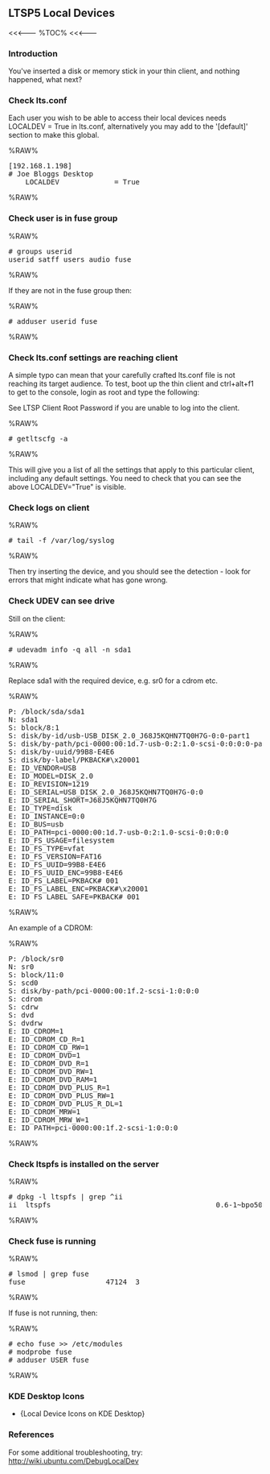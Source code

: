 ## LTSP5 Local Devices

<<<---
%TOC%
<<<---

### Introduction

You've inserted a disk or memory stick in your thin client, and nothing happened, what next?

### Check lts.conf

Each user you wish to be able to access their local devices needs LOCALDEV = True in lts.conf, alternatively you may add to the '[default]' section to make this global.

%RAW%
<pre>
[192.168.1.198]
# Joe Bloggs Desktop
    LOCALDEV             = True
</pre>
%RAW%

### Check user is in fuse group

%RAW%
<pre>
# groups userid
userid satff users audio fuse
</pre>
%RAW%

If they are not in the fuse group then:

%RAW%
<pre>
# adduser userid fuse
</pre>
%RAW%

### Check lts.conf settings are reaching client

A simple typo can mean that your carefully crafted lts.conf file is not reaching its target audience.  To test, boot up the thin client and ctrl+alt+f1 to get to the console, login as root and type the following:

See LTSP Client Root Password if you are unable to log into the client.

%RAW%
<pre>
# getltscfg -a
</pre>
%RAW%

This will give you a list of all the settings that apply to this particular client, including any default settings.  You need to check that you can see the above LOCALDEV="True" is visible.

### Check logs on client

%RAW%
<pre>
# tail -f /var/log/syslog
</pre>
%RAW%

Then try inserting the device, and you should see the detection - look for errors that might indicate what has gone wrong.

### Check UDEV can see drive

Still on the client:

%RAW%
<pre>
# udevadm info -q all -n sda1
</pre>
%RAW%

Replace sda1 with the required device, e.g. sr0 for a cdrom etc.

%RAW%
<pre>
P: /block/sda/sda1
N: sda1
S: block/8:1
S: disk/by-id/usb-USB_DISK_2.0_J68J5KQHN7TQ0H7G-0:0-part1
S: disk/by-path/pci-0000:00:1d.7-usb-0:2:1.0-scsi-0:0:0:0-part1
S: disk/by-uuid/99B8-E4E6
S: disk/by-label/PKBACK#\x20001
E: ID_VENDOR=USB
E: ID_MODEL=DISK_2.0
E: ID_REVISION=1219
E: ID_SERIAL=USB_DISK_2.0_J68J5KQHN7TQ0H7G-0:0
E: ID_SERIAL_SHORT=J68J5KQHN7TQ0H7G
E: ID_TYPE=disk
E: ID_INSTANCE=0:0
E: ID_BUS=usb
E: ID_PATH=pci-0000:00:1d.7-usb-0:2:1.0-scsi-0:0:0:0
E: ID_FS_USAGE=filesystem
E: ID_FS_TYPE=vfat
E: ID_FS_VERSION=FAT16
E: ID_FS_UUID=99B8-E4E6
E: ID_FS_UUID_ENC=99B8-E4E6
E: ID_FS_LABEL=PKBACK# 001
E: ID_FS_LABEL_ENC=PKBACK#\x20001
E: ID_FS_LABEL_SAFE=PKBACK#_001
</pre>
%RAW%

An example of a CDROM:

%RAW%
<pre>
P: /block/sr0
N: sr0
S: block/11:0
S: scd0
S: disk/by-path/pci-0000:00:1f.2-scsi-1:0:0:0
S: cdrom
S: cdrw
S: dvd
S: dvdrw
E: ID_CDROM=1
E: ID_CDROM_CD_R=1
E: ID_CDROM_CD_RW=1
E: ID_CDROM_DVD=1
E: ID_CDROM_DVD_R=1
E: ID_CDROM_DVD_RW=1
E: ID_CDROM_DVD_RAM=1
E: ID_CDROM_DVD_PLUS_R=1
E: ID_CDROM_DVD_PLUS_RW=1
E: ID_CDROM_DVD_PLUS_R_DL=1
E: ID_CDROM_MRW=1
E: ID_CDROM_MRW_W=1
E: ID_PATH=pci-0000:00:1f.2-scsi-1:0:0:0
</pre>
%RAW%

### Check ltspfs is installed on the server

%RAW%
<pre>
# dpkg -l ltspfs | grep ^ii
ii  ltspfs                                       0.6-1~bpo50+1                        Fuse based remote filesystem for LTSP thin clients
</pre>
%RAW%

### Check fuse is running

%RAW%
<pre>
# lsmod | grep fuse
fuse                   47124  3 
</pre>
%RAW%

If fuse is not running, then:

%RAW%
<pre>
# echo fuse >> /etc/modules
# modprobe fuse
# adduser USER fuse
</pre>
%RAW%

### KDE Desktop Icons

   * {Local Device Icons on KDE Desktop}

### References

For some additional troubleshooting, try: http://wiki.ubuntu.com/DebugLocalDev

